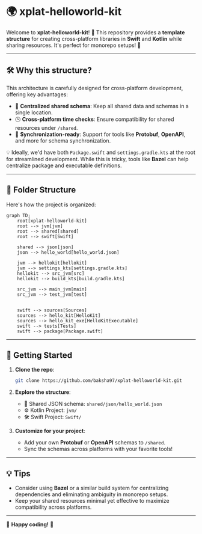 # 🌍 xplat-helloworld-kit

Welcome to **xplat-helloworld-kit**! 🚀 This repository provides a **template structure** for creating cross-platform libraries in **Swift** and **Kotlin** while sharing resources. It's perfect for monorepo setups! 🎉

---

## 🛠️ Why this structure?

This architecture is carefully designed for cross-platform development, offering key advantages:
- 📂 **Centralized shared schema**: Keep all shared data and schemas in a single location.
- 🕒 **Cross-platform time checks**: Ensure compatibility for shared resources under `/shared`.
- 🔄 **Synchronization-ready**: Support for tools like **Protobuf**, **OpenAPI**, and more for schema synchronization.

💡 Ideally, we'd have both `Package.swift` and `settings.gradle.kts` at the root for streamlined development. While this is tricky, tools like **Bazel** can help centralize package and executable definitions.

---

## 📁 Folder Structure

Here's how the project is organized:

```mermaid
graph TD;
    root[xplat-helloworld-kit]
    root --> jvm[jvm]
    root --> shared[shared]
    root --> swift[Swift]
    
    shared --> json[json]
    json --> hello_world[hello_world.json]
    
    jvm --> hellokit[hellokit]
    jvm --> settings_kts[settings.gradle.kts]
    hellokit --> src_jvm[src]
    hellokit --> build_kts[build.gradle.kts]

    src_jvm --> main_jvm[main]
    src_jvm --> test_jvm[test]
    
    
    swift --> sources[Sources]
    sources --> hello_kit[HelloKit]
    sources --> hello_kit_exe[HelloKitExecutable]
    swift --> tests[Tests]
    swift --> package[Package.swift]
```

---

## 🚀 Getting Started

1. **Clone the repo**:
   ```bash
   git clone https://github.com/baksha97/xplat-helloworld-kit.git
   ```

2. **Explore the structure**:
    - 📝 Shared JSON schema: `shared/json/hello_world.json`
    - ⚙️ Kotlin Project: `jvm/`
    - 🛠️ Swift Project: `Swift/`

3. **Customize for your project**:
    - Add your own **Protobuf** or **OpenAPI** schemas to `/shared`.
    - Sync the schemas across platforms with your favorite tools!

---

## 💡 Tips

- Consider using **Bazel** or a similar build system for centralizing dependencies and eliminating ambiguity in monorepo setups.
- Keep your shared resources minimal yet effective to maximize compatibility across platforms.

---

🎉 **Happy coding!** 🎉

